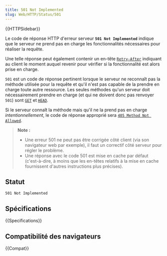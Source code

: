 ```yaml
---
title: 501 Not Implemented
slug: Web/HTTP/Status/501
---
```


{{HTTPSidebar}}

Le code de réponse HTTP d'erreur serveur **`501 Not Implemented`** indique que le serveur ne prend pas en charge les fonctionnalités nécessaires pour réaliser la requête.

Une telle réponse peut également contenir un en-tête [`Retry-After`](/fr/docs/Web/HTTP/Headers/Retry-After) indiquant au client le moment auquel revenir pour vérifier si la fonctionnalité est alors prise en charge.

`501` est un code de réponse pertinent lorsque le serveur ne reconnaît pas la méthode utilisée pour la requête et qu'il n'est pas capable de la prendre en charge toute autre ressource. Les seules méthodes qu'un serveur doit nécessairement prendre en charge (et qui ne doivent donc pas renvoyer `501`) sont [`GET`](/fr/docs/Web/HTTP/Methods/GET) et [`HEAD`](/fr/docs/Web/HTTP/Methods/HEAD).

Si le serveur connaît la méthode mais qu'il ne la prend pas en charge _intentionnellement_, le code de réponse approprié sera [`405 Method Not Allowed`](/fr/docs/Web/HTTP/Status/405).

> **Note :**
>
> - Une erreur 501 ne peut pas être corrigée côté client (via son navigateur web par exemple), il faut un correctif côté serveur pour régler le problème.
> - Une réponse avec le code 501 est mise en cache par défaut (c'est-à-dire, à moins que les en-têtes relatifs à la mise en cache fournissent d'autres instructions plus précises).

## Statut

```
501 Not Implemented
```

## Spécifications

{{Specifications}}

## Compatibilité des navigateurs

{{Compat}}
